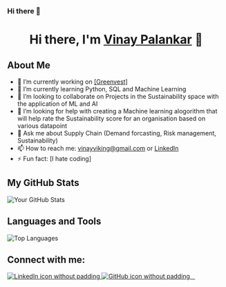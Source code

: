 ### Hi there 👋

<h1 align="center">Hi there, I'm <a href="https://your-website-link.com/">Vinay Palankar</a> 👋</h1>

<h2>About Me</h2>
<ul>
  <li>🔭 I’m currently working on <a href="[Link to Your Project]">[Greenvest]</a></li>
  <li>🌱 I’m currently learning Python, SQL and Machine Learning </li>
  <li>👯 I’m looking to collaborate on Projects in the Sustainability space with the application of ML and AI </li>
  <li>🤔 I’m looking for help with creating a Machine learning alogorithm that will help rate the Sustainability score for an organisation based on various datapoint</li>
  <li>💬 Ask me about Supply Chain (Demand forcasting, Risk management, Sustainability)</li>
  <li>📫 How to reach me: <a href="mailto:your-email@example.com">vinayviking@gmail.com</a> or <a href="[Your LinkedIn Profile URL]">LinkedIn</a></li>
  <li>⚡ Fun fact: [I hate coding]</li>
</ul>

<h2>My GitHub Stats</h2>
<p>
  <img src="https://github-readme-stats.vercel.app/api?username=yourusername&show_icons=true" alt="Your GitHub Stats"/>
</p>

<h2>Languages and Tools</h2>
<p>
  <img src="https://github-readme-stats.vercel.app/api/top-langs/?username=yourusername&layout=compact" alt="Top Languages"/>
</p>

<h2>Connect with me:</h2>
<p>
  <a href="https://www.linkedin.com/in/yourlinkedinprofile/">
    <img src="https://raw.githubusercontent.com/MartinHeinz/MartinHeinz/master/linkedin-3-16.png" alt="LinkedIn icon without padding"/>
  </a>
  <a href="https://www.github.com/yourusername/">
    <img src="https://raw.githubusercontent.com/MartinHeinz/MartinHeinz/master/github-16.png" alt="GitHub icon without padding"/>
  </a>
</p>
